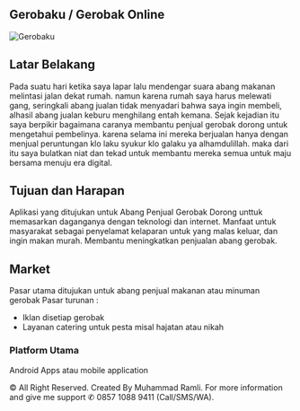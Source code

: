 ## Gerobaku / Gerobak Online
![Gerobaku](http://i.picresize.com/images/2018/01/05/YlL2O.jpg)
## Latar Belakang
Pada suatu hari ketika saya lapar lalu mendengar suara abang makanan melintasi jalan dekat rumah. namun karena rumah saya harus melewati gang, seringkali abang jualan tidak menyadari bahwa saya ingin membeli, alhasil abang jualan keburu menghilang entah kemana. 
Sejak kejadian itu saya berpikir bagaimana caranya membantu penjual gerobak dorong untuk mengetahui pembelinya. karena selama ini mereka berjualan hanya dengan menjual peruntungan klo laku syukur klo galaku ya alhamdulillah. maka dari itu saya bulatkan niat dan tekad untuk membantu mereka semua untuk maju bersama menuju era digital. 

## Tujuan dan Harapan
Aplikasi yang ditujukan untuk Abang Penjual Gerobak Dorong unttuk memasarkan daganganya dengan teknologi dan internet.
Manfaat untuk masyarakat sebagai penyelamat kelaparan untuk yang malas keluar, dan ingin makan murah. 
Membantu meningkatkan penjualan abang gerobak.

## Market
Pasar utama ditujukan untuk abang penjual makanan atau minuman gerobak
Pasar turunan :
* Iklan disetiap gerobak
* Layanan catering untuk pesta misal hajatan atau nikah

### Platform Utama
Android Apps atau mobile application


© All Right Reserved. Created By Muhammad Ramli. For more information and give me support ✆ 0857 1088 9411 (Call/SMS/WA).
